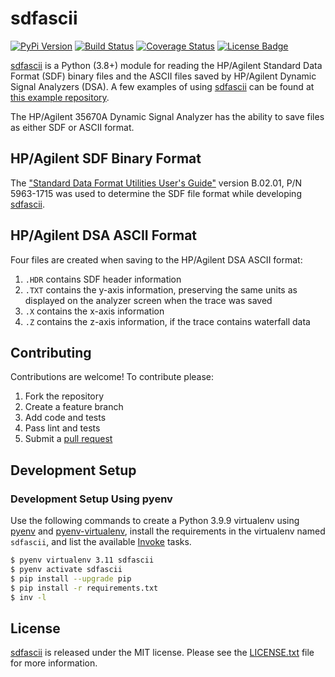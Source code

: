 # sdfascii

[![PyPi Version][pypi ver image]][pypi ver link]
[![Build Status][travis image]][travis link]
[![Coverage Status][coveralls image]][coveralls link]
[![License Badge][license image]][LICENSE.txt]

[sdfascii][] is a Python (3.8+) module for reading the HP/Agilent Standard Data
Format (SDF) binary files and the ASCII files saved by HP/Agilent Dynamic Signal
Analyzers (DSA). A few examples of using [sdfascii][] can be found at [this
example repository][examples].

The HP/Agilent 35670A Dynamic Signal Analyzer has the ability to save
files as either SDF or ASCII format.

## HP/Agilent SDF Binary Format

The ["Standard Data Format Utilities User's Guide"][sdf guide] version
B.02.01, P/N 5963-1715 was used to determine the SDF file format while
developing [sdfascii][].

## HP/Agilent DSA ASCII Format

Four files are created when saving to the HP/Agilent DSA ASCII format:

1. `.HDR` contains SDF header information
2. `.TXT` contains the y-axis information, preserving the same units as
   displayed on the analyzer screen when the trace was saved
3. `.X` contains the x-axis information
4. `.Z` contains the z-axis information, if the trace contains waterfall
   data

## Contributing

Contributions are welcome! To contribute please:

1. Fork the repository
2. Create a feature branch
3. Add code and tests
4. Pass lint and tests
5. Submit a [pull request][]

## Development Setup

### Development Setup Using pyenv

Use the following commands to create a Python 3.9.9 virtualenv using [pyenv][]
and [pyenv-virtualenv][], install the requirements in the virtualenv named
`sdfascii`, and list the available [Invoke][] tasks.

```bash
$ pyenv virtualenv 3.11 sdfascii
$ pyenv activate sdfascii
$ pip install --upgrade pip
$ pip install -r requirements.txt
$ inv -l
```

## License

[sdfascii][] is released under the MIT license. Please see the
[LICENSE.txt][] file for more information.

[coveralls image]:https://img.shields.io/coveralls/questrail/sdfascii/master.svg
[coveralls link]: https://coveralls.io/r/questrail/sdfascii
[examples]: https://github.com/matthewrankin/sdfascii-examples
[invoke]: https://www.pyinvoke.org/
[LICENSE.txt]: https://github.com/questrail/sdfascii/blob/master/LICENSE.txt
[license image]: http://img.shields.io/pypi/l/sdfascii.svg
[numpy]: http://www.numpy.org
[pull request]: https://help.github.com/articles/using-pull-requests
[pyenv]: https://github.com/pyenv/pyenv
[pyenv-install]: https://github.com/pyenv/pyenv#installation
[pyenv-virtualenv]: https://github.com/pyenv/pyenv-virtualenv
[pypi ver image]: https://img.shields.io/pypi/v/sdfascii.svg
[pypi ver link]: https://pypi.python.org/pypi/sdfascii/
[sdf guide]: https://www.keysight.com/us/en/assets/9018-05246/user-manuals/9018-05246.pdf
[sdfascii]: https://github.com/questrail/sdfascii
[travis image]: http://img.shields.io/travis/questrail/sdfascii/master.svg
[travis link]: https://travis-ci.org/questrail/sdfascii
